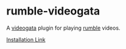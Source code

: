 # rumble-videogata

A [videogata](https://github.com/InfoGata/videogata) plugin for playing [rumble](https://rumble.com) videos.

[Installation Link](https://cdn.jsdelivr.net/gh/InfoGata/rumble-videogata@latest/manifest.json)
